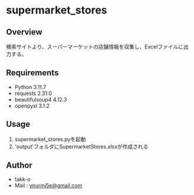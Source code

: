 # supermarket_stores

## Overview
検索サイトより、スーパーマーケットの店舗情報を収集し、Excelファイルに出力する。

## Requirements
- Python 3.11.7
- requests 2.31.0
- beautifulsoup4 4.12.3
- openpyxl 3.1.2

## Usage
1. supermarket_stores.pyを起動
1. 'output'フォルダにSupermarketStores.xlsxが作成される

## Author
- takk-o
- Mail : ynurmj5e@gmail.com
